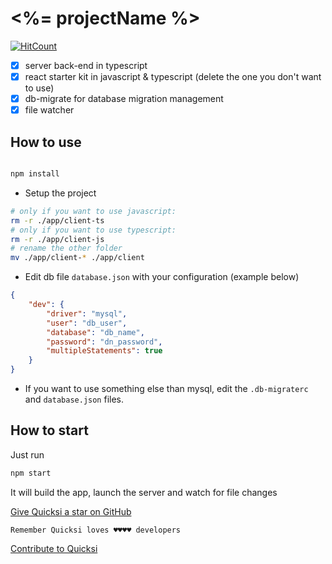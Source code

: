 # <%= projectName %>

[![HitCount](http://hits.dwyl.com/AnayoOleru/quicksi/ree/master/templates/typescript/fullstack-starters/react-ts-gulp%26mysql.svg)](http://hits.dwyl.com/AnayoOleru/quicksi/tree/master/templates/typescript/fullstack-starters/react-ts-gulp%26mysql)

- [x] server back-end in typescript
- [x] react starter kit in javascript & typescript (delete the one you don't want to use)
- [x] db-migrate for database migration management
- [x] file watcher

## How to use

```bash

npm install
```

* Setup the project
```bash
# only if you want to use javascript:
rm -r ./app/client-ts
# only if you want to use typescript:
rm -r ./app/client-js
# rename the other folder
mv ./app/client-* ./app/client
``` 

* Edit db file `database.json` with your configuration (example below)
```json
{
    "dev": {
        "driver": "mysql",
        "user": "db_user",
        "database": "db_name",
        "password": "dn_password",
        "multipleStatements": true
    }
}
```

* If you want to use something else than mysql, edit the `.db-migraterc` and `database.json` files.

## How to start

Just run 

```bash
npm start
```

It will build the app, launch the server and watch for file changes


[Give Quicksi a star on GitHub](https://github.com/AnayoOleru/quicksi)

`Remember Quicksi loves ♥️♥️♥️♥️ developers`

[Contribute to Quicksi](https://github.com/AnayoOleru/quicksi/blob/master/CONTRIBUTING.md)